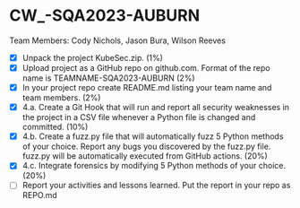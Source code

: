 # CW_-SQA2023-AUBURN
Team Members: Cody Nichols, Jason Bura, Wilson Reeves

- [x] Unpack the project KubeSec.zip. (1%)
- [x] Upload project as a GitHub repo on github.com. Format of the repo name is TEAMNAME-SQA2023-AUBURN (2%)
- [x] In your project repo create README.md listing your team name and team members. (2%)
- [x] 4.a. Create a Git Hook that will run and report all security weaknesses in the project in a CSV file whenever a Python file is changed and committed. (10%)
- [x] 4.b. Create a fuzz.py file that will automatically fuzz 5 Python methods of your choice. Report any bugs you discovered by the fuzz.py file. fuzz.py will be automatically executed from GitHub actions. (20%)
- [x] 4.c. Integrate forensics by modifying 5 Python methods of your choice. (20%)
- [ ] Report your activities and lessons learned. Put the report in your repo as REPO.md